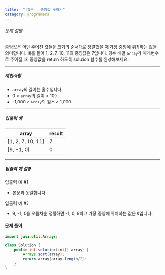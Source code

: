 ```yaml
---
title:  "[입문]: 중앙값 구하기"
category: programers
---
```




###### 문제 설명

중앙값은 어떤 주어진 값들을 크기의 순서대로 정렬했을 때 가장 중앙에 위치하는 값을 의미합니다. 예를 들어 1, 2, 7, 10, 11의 중앙값은 7입니다. 정수 배열 `array`가 매개변수로 주어질 때, 중앙값을 return 하도록 solution 함수를 완성해보세요.

------

##### 제한사항

- `array`의 길이는 홀수입니다.
- 0 < `array`의 길이 < 100
- -1,000 < `array`의 원소 < 1,000

------

##### 입출력 예

| array             | result |
| ----------------- | ------ |
| [1, 2, 7, 10, 11] | 7      |
| [9, -1, 0]        | 0      |

------

##### 입출력 예 설명

입출력 예 #1

- 본문과 동일합니다.

입출력 예 #2

- 9, -1, 0을 오름차순 정렬하면 -1, 0, 9이고 가장 중앙에 위치하는 값은 0입니다.



#### 문제 풀이

```java
import java.util.Arrays;

class Solution {
    public int solution(int[] array) {
        Arrays.sort(array);
        return array[array.length/2];
    }
}
```



